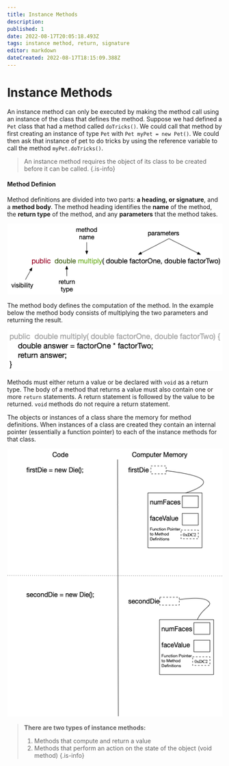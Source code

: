 ```yaml
---
title: Instance Methods
description: 
published: 1
date: 2022-08-17T20:05:18.493Z
tags: instance method, return, signature
editor: markdown
dateCreated: 2022-08-17T18:15:09.388Z
---
```


# Instance Methods
An instance method can only be executed by making the method call using an instance of the class that defines the method.  Suppose we had defined a `Pet` class that had a method called `doTricks()`. We could call that method by first creating an instance of type `Pet`  with `Pet myPet = new Pet()`.  We could then ask that instance of pet to do tricks by using the reference variable to call the method `myPet.doTricks()`.  

> An instance method requires the object of its class to be created before it can be called.
{.is-info}

#### Method Definion

Method definitions are divided into two parts: **a heading, or signature**, and a **method body**. The method heading identifies the **name** of the method, the **return type** of the method, and any **parameters** that the method takes.   




![labelled method header "public double multiply(double factorOne, double factorTwo". public is labelled as visibility, double is labelled as return type, multiply is labelled as method name, factorOne and factorTwo are labelled as parameters ](/images/methodHeader.png)

The method body defines the computation of the method. In the example below the method body consists of multiplying the two parameters and returning the result.

![method body for the multiply method: double answer=factorOne*factorTwo; return answer;](/images/methodBody.png)

Methods must either return a value or be declared with `void` as a return type.
The body of a method that returns a value must also contain one or more `return` statements. A return statement is followed by the value to be returned. `void` methods do not require a return statement.


The objects or instances of a class share the memory for method definitions. When instances of a class are created they contain an internal pointer (essentially a function pointer) to each of the instance methods for that class.

![ memory allocation for instances. A pointer is allocated to refer to the object. Memory for the object is allocated that includes attributes and function pointers for methods](/images/memoryAllocation.png)

> **There are two types of instance methods:**
>   1. Methods that compute and return a value
>   1. Methods that perform an action on the state of the object (void method)
{.is-info}


